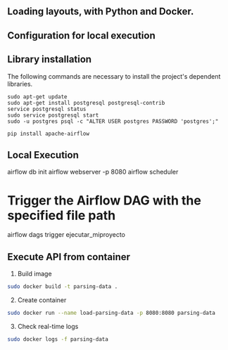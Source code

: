 ## Loading layouts, with Python and Docker.
## Configuration for local execution


## Library installation

The following commands are necessary to install the project's dependent libraries.

```
sudo apt-get update
sudo apt-get install postgresql postgresql-contrib
service postgresql status
sudo service postgresql start
sudo -u postgres psql -c "ALTER USER postgres PASSWORD 'postgres';"

pip install apache-airflow

```

## Local Execution

airflow db init
airflow webserver -p 8080
airflow scheduler 

# Trigger the Airflow DAG with the specified file path
airflow dags trigger ejecutar_miproyecto


## Execute API from container

1. Build image
```bash
sudo docker build -t parsing-data . 
```

2. Create container
```bash
sudo docker run --name load-parsing-data -p 8080:8080 parsing-data
```

3. Check real-time logs
```bash
sudo docker logs -f parsing-data
```
